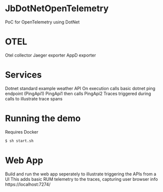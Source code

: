 # JbDotNetOpenTelemetry
PoC for OpenTelemetry using DotNet

# OTEL
Otel collector
Jaeger exporter
AppD exporter

# Services
Dotnet standard example weather API
On execution calls basic dotnet ping endpoint (PingApi1)
PingApi1 then calls PingApi2
Traces triggered during calls to illustrate trace spans

# Running the demo
Requires Docker

````bash
$ sh start.sh
````

# Web App
Build and run the web app seperately to illustrate triggering the APIs from a UI
This adds basic RUM telemetry to the traces, capturing user browser info
https://localhost:7274/

